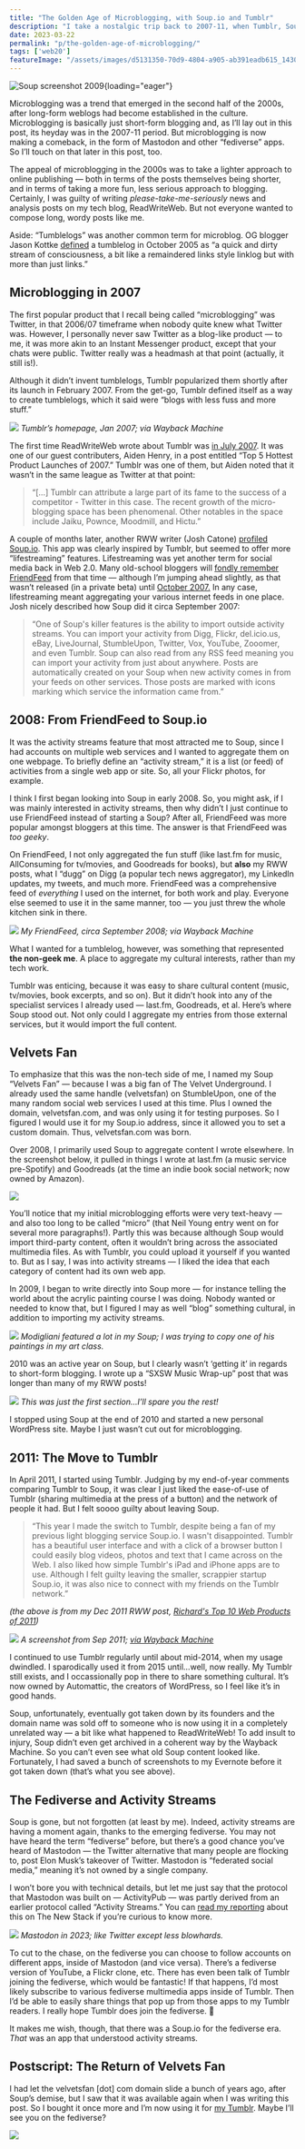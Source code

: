 ```yaml
---
title: "The Golden Age of Microblogging, with Soup.io and Tumblr"
description: "I take a nostalgic trip back to 2007-11, when Tumblr, Soup.io, FriendFeed and other microblogging apps roamed the web. Also: are activity streams poised to make a comeback on the fediverse? 🍲"
date: 2023-03-22
permalink: "p/the-golden-age-of-microblogging/"
tags: ['web20']
featureImage: "/assets/images/d5131350-70d9-4804-a905-ab391eadb615_1430x888.jpg"
---
```


![Soup screenshot 2009](/assets/images/d5131350-70d9-4804-a905-ab391eadb615_1430x888.jpg){loading="eager"}

Microblogging was a trend that emerged in the second half of the 2000s, after long-form weblogs had become established in the culture. Microblogging is basically just short-form blogging and, as I’ll lay out in this post, its heyday was in the 2007-11 period. But microblogging is now making a comeback, in the form of Mastodon and other “fediverse” apps. So I’ll touch on that later in this post, too.

The appeal of microblogging in the 2000s was to take a lighter approach to online publishing — both in terms of the posts themselves being shorter, and in terms of taking a more fun, less serious approach to blogging. Certainly, I was guilty of writing _please-take-me-seriously_ news and analysis posts on my tech blog, ReadWriteWeb. But not everyone wanted to compose long, wordy posts like me.

Aside: “Tumblelogs” was another common term for microblog. OG blogger Jason Kottke [defined](https://kottke.org/05/10/tumblelogs) a tumblelog in October 2005 as “a quick and dirty stream of consciousness, a bit like a remaindered links style linklog but with more than just links.”

Microblogging in 2007
---------------------

The first popular product that I recall being called “microblogging” was Twitter, in that 2006/07 timeframe when nobody quite knew what Twitter was. However, I personally never saw Twitter as a blog-like product — to me, it was more akin to an Instant Messenger product, except that your chats were public. Twitter really was a headmash at that point (actually, it still is!).

Although it didn’t invent tumblelogs, Tumblr popularized them shortly after its launch in February 2007. From the get-go, Tumblr defined itself as a way to create tumblelogs, which it said were “blogs with less fuss and more stuff.”

![](/assets/images/afe2661b-9cbb-482f-9550-2471df8de9e1_1378x1414.jpg)
*Tumblr’s homepage, Jan 2007; via Wayback Machine*

The first time ReadWriteWeb wrote about Tumblr was [in July 2007](https://web.archive.org/web/20070714103543/http://www.readwriteweb.com/archives/top_5_hottest_product_launches_2007.php). It was one of our guest contributers, Aiden Henry, in a post entitled “Top 5 Hottest Product Launches of 2007.” Tumblr was one of them, but Aiden noted that it wasn’t in the same league as Twitter at that point:

> “\[…\] Tumblr can attribute a large part of its fame to the success of a competitor - Twitter in this case. The recent growth of the micro-blogging space has been phenomenal. Other notables in the space include Jaiku, Pownce, Moodmill, and Hictu.”

A couple of months later, another RWW writer (Josh Catone) [profiled Soup.io](https://web.archive.org/web/20071002035052/http://www.readwriteweb.com/archives/soup_tumble_blogging_with_friends.php). This app was clearly inspired by Tumblr, but seemed to offer more “lifestreaming” features. Lifestreaming was yet another term for social media back in Web 2.0. Many old-school bloggers will [fondly remember FriendFeed](https://web.archive.org/web/20080318170434/http://www.readwriteweb.com/archives/poll_are_you_using_friendfeed.php) from that time — although I’m jumping ahead slightly, as that wasn’t released (in a private beta) until [October 2007.](https://web.archive.org/web/20080224073218/http://blog.friendfeed.com/2007/10/friendfeeds-first-week.html) In any case, lifestreaming meant aggregating your various internet feeds in one place. Josh nicely described how Soup did it circa September 2007:

> “One of Soup's killer features is the ability to import outside activity streams. You can import your activity from Digg, Flickr, del&#46;icio&#46;us, eBay, LiveJournal, StumbleUpon, Twitter, Vox, YouTube, Zooomer, and even Tumblr. Soup can also read from any RSS feed meaning you can import your activity from just about anywhere. Posts are automatically created on your Soup when new activity comes in from your feeds on other services. Those posts are marked with icons marking which service the information came from.”

2008: From FriendFeed to Soup.io
--------------------------------

It was the activity streams feature that most attracted me to Soup, since I had accounts on multiple web services and I wanted to aggregate them on one webpage. To briefly define an “activity stream,” it is a list (or feed) of activities from a single web app or site. So, all your Flickr photos, for example.

I think I first began looking into Soup in early 2008. So, you might ask, if I was mainly interested in activity streams, then why didn’t I just continue to use FriendFeed instead of starting a Soup? After all, FriendFeed was more popular amongst bloggers at this time. The answer is that FriendFeed was _too geeky_.

On FriendFeed, I not only aggregated the fun stuff (like last.fm for music, AllConsuming for tv/movies, and Goodreads for books), but **also** my RWW posts, what I “dugg” on Digg (a popular tech news aggregator), my LinkedIn updates, my tweets, and much more. FriendFeed was a comprehensive feed of _everything_ I used on the internet, for both work and play. Everyone else seemed to use it in the same manner, too — you just threw the whole kitchen sink in there.

![](/assets/images/5c91798f-8942-4e9f-9b96-a03fb7005528_1736x1446.jpg)
*My FriendFeed, circa September 2008; via Wayback Machine*

What I wanted for a tumblelog, however, was something that represented **the non-geek me**. A place to aggregate my cultural interests, rather than my tech work.

Tumblr was enticing, because it was easy to share cultural content (music, tv/movies, book excerpts, and so on). But it didn’t hook into any of the specialist services I already used — last.fm, Goodreads, et al. Here’s where Soup stood out. Not only could I aggregate my entries from those external services, but it would import the full content.

Velvets Fan
-----------

To emphasize that this was the non-tech side of me, I named my Soup “Velvets Fan” — because I was a big fan of The Velvet Underground. I already used the same handle (velvetsfan) on StumbleUpon, one of the many random social web services I used at this time. Plus I owned the domain, velvetsfan.com, and was only using it for testing purposes. So I figured I would use it for my Soup.io address, since it allowed you to set a custom domain. Thus, velvetsfan.com was born.

Over 2008, I primarily used Soup to aggregate content I wrote elsewhere. In the screenshot below, it pulled in things I wrote at last.fm (a music service pre-Spotify) and Goodreads (at the time an indie book social network; now owned by Amazon).

![](/assets/images/27a6ed76-ac03-403a-a312-b5cca1e4de36_1232x1066.jpg)

You’ll notice that my initial microblogging efforts were very text-heavy — and also too long to be called “micro” (that Neil Young entry went on for several more paragraphs!). Partly this was because although Soup would import third-party content, often it wouldn’t bring across the associated multimedia files. As with Tumblr, you could upload it yourself if you wanted to. But as I say, I was into activity streams — I liked the idea that each category of content had its own web app.

In 2009, I began to write directly into Soup more — for instance telling the world about the acrylic painting course I was doing. Nobody wanted or needed to know that, but I figured I may as well “blog” something cultural, in addition to importing my activity streams.

![](/assets/images/e698a28d-755c-460e-aedb-4bd1bbdca64b_1146x1022.jpg)
*Modigliani featured a lot in my Soup; I was trying to copy one of his paintings in my art class.*

2010 was an active year on Soup, but I clearly wasn’t ‘getting it’ in regards to short-form blogging. I wrote up a “SXSW Music Wrap-up” post that was longer than many of my RWW posts!

![](/assets/images/27604e74-a599-43a3-ab8b-c701ba67e17b_1214x1024.jpg)
*This was just the first section…I’ll spare you the rest!*

I stopped using Soup at the end of 2010 and started a new personal WordPress site. Maybe I just wasn’t cut out for microblogging.

2011: The Move to Tumblr
------------------------

In April 2011, I started using Tumblr. Judging by my end-of-year comments comparing Tumblr to Soup, it was clear I just liked the ease-of-use of Tumblr (sharing multimedia at the press of a button) and the network of people it had. But I felt soooo guilty about leaving Soup.

> “This year I made the switch to Tumblr, despite being a fan of my previous light blogging service Soup.io. I wasn't disappointed. Tumblr has a beautiful user interface and with a click of a browser button I could easily blog videos, photos and text that I came across on the Web. I also liked how simple Tumblr's iPad and iPhone apps are to use. Although I felt guilty leaving the smaller, scrappier startup Soup.io, it was also nice to connect with my friends on the Tumblr network.”

_(the above is from my Dec 2011 RWW post, [Richard's Top 10 Web Products of 2011](https://web.archive.org/web/20120107114618/http://www.readwriteweb.com/archives/richards_top_10_web_products_of_2011.php))_

![](/assets/images/bd456ae5-9309-4da3-a4c8-93d2053f57ca_2284x1726.png)
*A screenshot from Sep 2011; [via Wayback Machine](https://web.archive.org/web/20111126091720/http://ricmac.tumblr.com/)*

I continued to use Tumblr regularly until about mid-2014, when my usage dwindled. I sparodically used it from 2015 until…well, now really. My Tumblr still exists, and I occassionally pop in there to share something cultural. It’s now owned by Automattic, the creators of WordPress, so I feel like it’s in good hands.

Soup, unfortunately, eventually got taken down by its founders and the domain name was sold off to someone who is now using it in a completely unrelated way — a bit like what happened to ReadWriteWeb! To add insult to injury, Soup didn’t even get archived in a coherent way by the Wayback Machine. So you can’t even see what old Soup content looked like. Fortunately, I had saved a bunch of screenshots to my Evernote before it got taken down (that’s what you see above).

The Fediverse and Activity Streams
----------------------------------

Soup is gone, but not forgotten (at least by me). Indeed, activity streams are having a moment again, thanks to the emerging fediverse. You may not have heard the term “fediverse” before, but there’s a good chance you’ve heard of Mastodon — the Twitter alternative that many people are flocking to, post Elon Musk’s takeover of Twitter. Mastodon is “federated social media,” meaning it’s not owned by a single company.

I won’t bore you with technical details, but let me just say that the protocol that Mastodon was built on — ActivityPub — was partly derived from an earlier protocol called “Activity Streams.” You can [read my reporting](https://thenewstack.io/the-creator-of-activitypub-on-whats-next-for-the-fediverse/) about this on The New Stack if you’re curious to know more.

![](/assets/images/607cd9cc-d878-43a0-9504-36971a2ae37a_2162x1050.png)
*Mastodon in 2023; like Twitter except less blowhards.*

To cut to the chase, on the fediverse you can choose to follow accounts on different apps, inside of Mastodon (and vice versa). There’s a fediverse version of YouTube, a Flickr clone, etc. There has even been talk of Tumblr joining the fediverse, which would be fantastic! If that happens, I’d most likely subscribe to various fediverse multimedia apps inside of Tumblr. Then I’d be able to easily share things that pop up from those apps to my Tumblr readers. I really hope Tumblr does join the fediverse. 🤞

It makes me wish, though, that there was a Soup.io for the fediverse era. _That_ was an app that understood activity streams.

Postscript: The Return of Velvets Fan
-------------------------------------

I had let the velvetsfan \[dot\] com domain slide a bunch of years ago, after Soup’s demise, but I saw that it was available again when I was writing this post. So I bought it once more and I’m now using it for [my Tumblr](https://velvetsfan.com/). Maybe I’ll see you on the fediverse?

![](/assets/images/a7f44433-8312-4a1a-9fc6-0753a1d785e0_2300x1626.jpg)